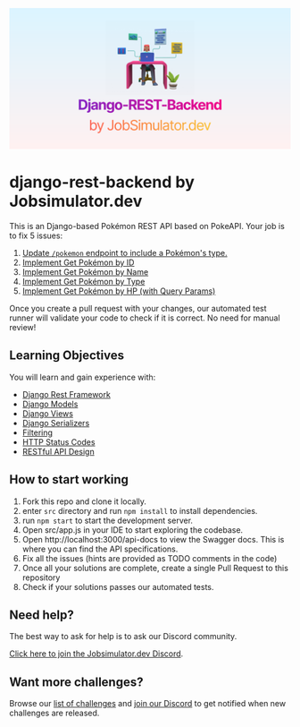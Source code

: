 ![](./image.svg)

# django-rest-backend by Jobsimulator.dev

This is an Django-based Pokémon REST API based on PokeAPI. Your job is to fix 5 issues:

1. [Update `/pokemon` endpoint to include a Pokémon's type.](https://github.com/developer-job-simulation/django-rest-backend/issues/1)
1. [Implement Get Pokémon by ID](https://github.com/developer-job-simulation/django-rest-backend/issues/2)
1. [Implement Get Pokémon by Name](https://github.com/developer-job-simulation/django-rest-backend/issues/3)
1. [Implement Get Pokémon by Type](https://github.com/developer-job-simulation/django-rest-backend/issues/4)
1. [Implement Get Pokémon by HP (with Query Params)](https://github.com/developer-job-simulation/django-rest-backend/issues/5)

Once you create a pull request with your changes, our automated test runner will validate your code to check if it is correct. No need for manual review!

## Learning Objectives

You will learn and gain experience with:

- [Django Rest Framework](https://www.django-rest-framework.org/)
- [Django Models](https://docs.djangoproject.com/en/4.1/topics/db/models/)
- [Django Views](https://docs.djangoproject.com/en/4.1/topics/http/views/)
- [Django Serializers](https://www.django-rest-framework.org/api-guide/serializers/)
- [Filtering](https://www.django-rest-framework.org/api-guide/filtering/)
- [HTTP Status Codes](https://www.django-rest-framework.org/api-guide/status-codes)
- [RESTful API Design](https://restfulapi.net/)

## How to start working

1. Fork this repo and clone it locally.
1. enter `src` directory and run `npm install` to install dependencies.
1. run `npm start` to start the development server.
1. Open src/app.js in your IDE to start exploring the codebase.
1. Open http://localhost:3000/api-docs to view the Swagger docs. This is where you can find the API specifications.
1. Fix all the issues (hints are provided as TODO comments in the code)
1. Once all your solutions are complete, create a single Pull Request to this repository
1. Check if your solutions passes our automated tests.

## Need help?

The best way to ask for help is to ask our Discord community.

[Click here to join the Jobsimulator.dev Discord](https://discord.gg/6VsSMZaM7q).

## Want more challenges?

Browse our [list of challenges](https://jobsimulator.gumroad.com/) and [join our Discord](https://discord.gg/6VsSMZaM7q) to get notified when new challenges are released.
